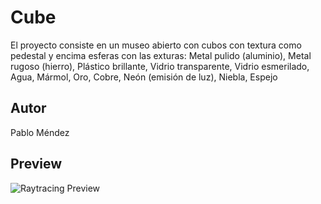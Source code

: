 # Cube
El proyecto consiste en un museo abierto con cubos con textura como pedestal y encima esferas con las exturas: Metal pulido (aluminio), Metal rugoso (hierro), Plástico brillante, Vidrio transparente, Vidrio esmerilado, Agua, Mármol, Oro, Cobre, Neón (emisión de luz), Niebla, Espejo
## Autor
Pablo Méndez
## Preview
![Raytracing Preview](Museo_Raytracing.gif)
